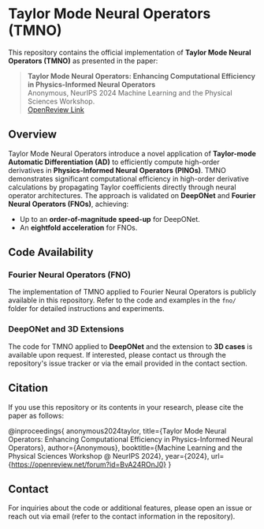 # Taylor Mode Neural Operators (TMNO)

This repository contains the official implementation of **Taylor Mode Neural Operators (TMNO)** as presented in the paper:

> **Taylor Mode Neural Operators: Enhancing Computational Efficiency in Physics-Informed Neural Operators**  
> Anonymous, NeurIPS 2024 Machine Learning and the Physical Sciences Workshop.  
> [OpenReview Link](https://openreview.net/forum?id=BvA24ROnJ0)  

## Overview

Taylor Mode Neural Operators introduce a novel application of **Taylor-mode Automatic Differentiation (AD)** to efficiently compute high-order derivatives in **Physics-Informed Neural Operators (PINOs)**. TMNO demonstrates significant computational efficiency in high-order derivative calculations by propagating Taylor coefficients directly through neural operator architectures. The approach is validated on **DeepONet** and **Fourier Neural Operators (FNOs)**, achieving:
- Up to an **order-of-magnitude speed-up** for DeepONet.
- An **eightfold acceleration** for FNOs.

## Code Availability

### Fourier Neural Operators (FNO)
The implementation of TMNO applied to Fourier Neural Operators is publicly available in this repository. Refer to the code and examples in the `fno/` folder for detailed instructions and experiments.

### DeepONet and 3D Extensions
The code for TMNO applied to **DeepONet** and the extension to **3D cases** is available upon request. If interested, please contact us through the repository's issue tracker or via the email provided in the contact section.

## Citation

If you use this repository or its contents in your research, please cite the paper as follows:

@inproceedings{
anonymous2024taylor,
title={Taylor Mode Neural Operators: Enhancing Computational Efficiency in Physics-Informed Neural Operators},
author={Anonymous},
booktitle={Machine Learning and the Physical Sciences Workshop @ NeurIPS 2024},
year={2024},
url={https://openreview.net/forum?id=BvA24ROnJ0}
}




## Contact

For inquiries about the code or additional features, please open an issue or reach out via email (refer to the contact information in the repository).

